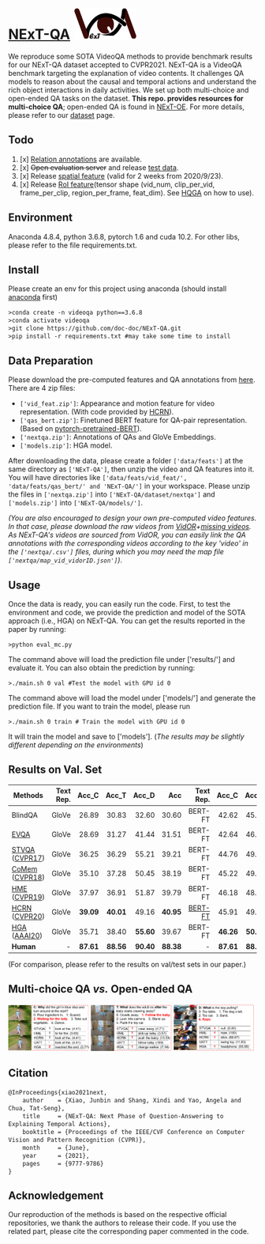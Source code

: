 # [NExT-QA](https://arxiv.org/pdf/2105.08276.pdf) <img src="images/logo.png" height="64" width="128">

We reproduce some SOTA VideoQA methods to provide benchmark results for our NExT-QA dataset accepted to CVPR2021. NExT-QA is a VideoQA benchmark targeting the explanation of video contents. It challenges QA models to reason about the causal and temporal actions and understand the rich object interactions in daily activities. We set up both multi-choice and open-ended QA tasks on the dataset. <strong>This repo. provides resources for multi-choice QA</strong>; open-ended QA is found in [NExT-OE](https://github.com/doc-doc/NExT-OE). For more details, please refer to our [dataset](https://doc-doc.github.io/docs/nextqa.html) page.

## Todo
1. [x] [Relation annotations](https://drive.google.com/file/d/1RW8ck39n-yScGrOZWJ7gBr1jH3Iy4SSl/view?usp=sharing) are available.
2. [x] <s>Open evaluation server</s> and release [test data](https://drive.google.com/file/d/1_MEqDeQHc8Y8Uw7eW58HVuZy2iyThILQ/view?usp=sharing).
3. [x] Release [spatial feature](https://drive.google.com/file/d/1yJ30T1oAjJ8cO3nHQID0EmIm-yQHdYkK/view?usp=sharing) (valid for 2 weeks from 2020/9/23).
4. [x] Release [RoI feature](https://drive.google.com/file/d/1vU9IEW0GvXz3wzumfu9X8lm4ri2SBjLB/view?usp=sharing)(tensor shape (vid_num, clip_per_vid, frame_per_clip, region_per_frame, feat_dim). See [HQGA](https://github.com/doc-doc/HQGA) on how to use).


## Environment

Anaconda 4.8.4, python 3.6.8, pytorch 1.6 and cuda 10.2. For other libs, please refer to the file requirements.txt.

## Install
Please create an env for this project using anaconda (should install [anaconda](https://docs.anaconda.com/anaconda/install/linux/) first)
```
>conda create -n videoqa python==3.6.8
>conda activate videoqa
>git clone https://github.com/doc-doc/NExT-QA.git
>pip install -r requirements.txt #may take some time to install
```
## Data Preparation
Please download the pre-computed features and QA annotations from [here](https://drive.google.com/drive/folders/1gKRR2es8-gRTyP25CvrrVtV6aN5UxttF?usp=sharing). There are 4 zip files: 
- ```['vid_feat.zip']```: Appearance and motion feature for video representation. (With code provided by [HCRN](https://github.com/thaolmk54/hcrn-videoqa)).
- ```['qas_bert.zip']```: Finetuned BERT feature for QA-pair representation. (Based on [pytorch-pretrained-BERT](https://github.com/LuoweiZhou/pytorch-pretrained-BERT/)).
- ```['nextqa.zip']```: Annotations of QAs and GloVe Embeddings. 
- ```['models.zip']```: HGA model. 

After downloading the data, please create a folder ```['data/feats']``` at the same directory as ```['NExT-QA']```, then unzip the video and QA features into it. You will have directories like ```['data/feats/vid_feat/', 'data/feats/qas_bert/' and 'NExT-QA/']``` in your workspace. Please unzip the files in ```['nextqa.zip']``` into ```['NExT-QA/dataset/nextqa']``` and ```['models.zip']``` into ```['NExT-QA/models/']```. 

*(You are also encouraged to design your own pre-computed video features. In that case, please download the raw videos from [VidOR](https://xdshang.github.io/docs/vidor.html)+[missing videos](https://drive.google.com/file/d/12WCsaOOlDQNaXILSxvL-hIM3TxV15dV3/view?usp=sharing). As NExT-QA's videos are sourced from VidOR, you can easily link the QA annotations with the corresponding videos according to the key 'video' in the ```['nextqa/.csv']``` files, during which you may need the map file ```['nextqa/map_vid_vidorID.json']```)*.


## Usage
Once the data is ready, you can easily run the code. First, to test the environment and code, we provide the prediction and model of the SOTA approach (i.e., HGA) on NExT-QA. 
You can get the results reported in the paper by running: 
```
>python eval_mc.py
```
The command above will load the prediction file under ['results/'] and evaluate it. 
You can also obtain the prediction by running: 
```
>./main.sh 0 val #Test the model with GPU id 0
```
The command above will load the model under ['models/'] and generate the prediction file.
If you want to train the model, please run
```
>./main.sh 0 train # Train the model with GPU id 0
```
It will train the model and save to ['models']. (*The results may be slightly different depending on the environments*)
## Results on Val. Set
| Methods                  | Text Rep. | Acc_C | Acc_T | Acc_D | Acc | Text Rep. | Acc_C | Acc_T | Acc_D | Acc   |
| -------------------------| --------: | ----: | ----: | ----: | ---:| --------: | ----: | ----: | ----: | ----: |
| BlindQA                  |   GloVe   | 26.89 | 30.83 | 32.60 | 30.60 | BERT-FT | 42.62 | 45.53 | 43.89 | 43.76 |
| [EVQA](https://github.com/doc-doc/NExT-QA/blob/main/networks/VQAModel/EVQA.py)                     |   GloVe   | 28.69 | 31.27 | 41.44 | 31.51 | BERT-FT | 42.64 | 46.34 | 45.82 | 44.24 |
| [STVQA](https://github.com/doc-doc/NExT-QA/blob/main/networks/VQAModel/STVQA.py) ([CVPR17](https://openaccess.thecvf.com/content_cvpr_2017/papers/Jang_TGIF-QA_Toward_Spatio-Temporal_CVPR_2017_paper.pdf))  |   GloVe   | 36.25 | 36.29 | 55.21 | 39.21 | BERT-FT | 44.76 | 49.26 | 55.86 | 47.94 |
| [CoMem](https://github.com/doc-doc/NExT-QA/blob/main/networks/VQAModel/CoMem.py) ([CVPR18](https://openaccess.thecvf.com/content_cvpr_2018/CameraReady/1924.pdf))  |   GloVe   | 35.10 | 37.28 | 50.45 | 38.19 | BERT-FT | 45.22 | 49.07 | 55.34 | 48.04 |
| [HME](https://github.com/doc-doc/NExT-QA/blob/main/networks/VQAModel/HME.py) ([CVPR19](https://openaccess.thecvf.com/content_CVPR_2019/papers/Fan_Heterogeneous_Memory_Enhanced_Multimodal_Attention_Model_for_Video_Question_Answering_CVPR_2019_paper.pdf))    |   GloVe   | 37.97 | 36.91 | 51.87 | 39.79 | BERT-FT | 46.18 | 48.20 | 58.30 | 48.72 |
| [HCRN](https://github.com/thaolmk54/hcrn-videoqa) ([CVPR20](https://openaccess.thecvf.com/content_CVPR_2020/papers/Le_Hierarchical_Conditional_Relation_Networks_for_Video_Question_Answering_CVPR_2020_paper.pdf))   |   GloVe   | **39.09** | **40.01** | 49.16 | **40.95** | [BERT-FT](https://github.com/doc-doc/HCRN-BERT) | 45.91 | 49.26 | 53.67 | 48.20 |
| [HGA](https://github.com/doc-doc/NExT-QA/blob/main/networks/VQAModel/HGA.py) ([AAAI20](https://ojs.aaai.org//index.php/AAAI/article/view/6767))   |   GloVe   | 35.71 | 38.40 | **55.60** | 39.67 | BERT-FT | **46.26** | **50.74** | **59.33** | **49.74** |
| **Human**                |    -      | **87.61** | **88.56** | **90.40** | **88.38** |  -  | **87.61** | **88.56** | **90.40** | **88.38** |

(For comparison, please refer to the results on val/test sets in our paper.)
## Multi-choice QA *vs.* Open-ended QA
![vis mc_oe](./images/res-mc-oe.png)
## Citation
```
@InProceedings{xiao2021next,
    author    = {Xiao, Junbin and Shang, Xindi and Yao, Angela and Chua, Tat-Seng},
    title     = {NExT-QA: Next Phase of Question-Answering to Explaining Temporal Actions},
    booktitle = {Proceedings of the IEEE/CVF Conference on Computer Vision and Pattern Recognition (CVPR)},
    month     = {June},
    year      = {2021},
    pages     = {9777-9786}
}
```
## Acknowledgement
Our reproduction of the methods is based on the respective official repositories, we thank the authors to release their code. If you use the related part, please cite the corresponding paper commented in the code.
